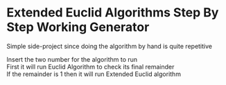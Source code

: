 # Extended Euclid Algorithms Step By Step Working Generator

Simple side-project since doing the algorithm by hand is quite repetitive  

Insert the two number for the algorithm to run  
First it will run Euclid Algorithm to check its final remainder  
If the remainder is 1 then it will run Extended Euclid algorithm  
